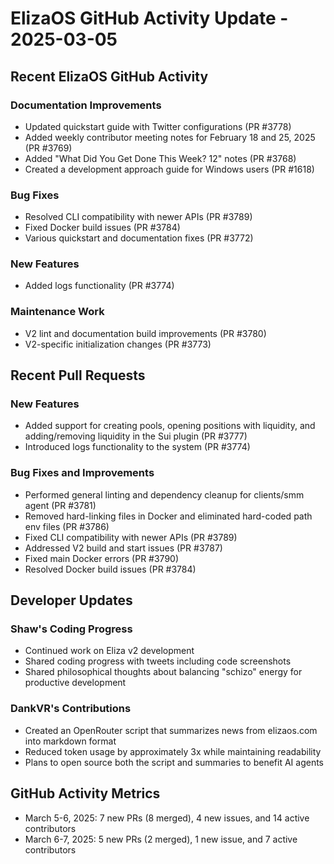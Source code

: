 # ElizaOS GitHub Activity Update - 2025-03-05

## Recent ElizaOS GitHub Activity

### Documentation Improvements
- Updated quickstart guide with Twitter configurations (PR #3778)
- Added weekly contributor meeting notes for February 18 and 25, 2025 (PR #3769)
- Added "What Did You Get Done This Week? 12" notes (PR #3768)
- Created a development approach guide for Windows users (PR #1618)

### Bug Fixes
- Resolved CLI compatibility with newer APIs (PR #3789)
- Fixed Docker build issues (PR #3784)
- Various quickstart and documentation fixes (PR #3772)

### New Features
- Added logs functionality (PR #3774)

### Maintenance Work
- V2 lint and documentation build improvements (PR #3780)
- V2-specific initialization changes (PR #3773)

## Recent Pull Requests

### New Features
- Added support for creating pools, opening positions with liquidity, and adding/removing liquidity in the Sui plugin (PR #3777)
- Introduced logs functionality to the system (PR #3774)

### Bug Fixes and Improvements
- Performed general linting and dependency cleanup for clients/smm agent (PR #3781)
- Removed hard-linking files in Docker and eliminated hard-coded path env files (PR #3786)
- Fixed CLI compatibility with newer APIs (PR #3789)
- Addressed V2 build and start issues (PR #3787)
- Fixed main Docker errors (PR #3790)
- Resolved Docker build issues (PR #3784)

## Developer Updates

### Shaw's Coding Progress
- Continued work on Eliza v2 development
- Shared coding progress with tweets including code screenshots
- Shared philosophical thoughts about balancing "schizo" energy for productive development

### DankVR's Contributions
- Created an OpenRouter script that summarizes news from elizaos.com into markdown format
- Reduced token usage by approximately 3x while maintaining readability
- Plans to open source both the script and summaries to benefit AI agents

## GitHub Activity Metrics
- March 5-6, 2025: 7 new PRs (8 merged), 4 new issues, and 14 active contributors
- March 6-7, 2025: 5 new PRs (2 merged), 1 new issue, and 7 active contributors